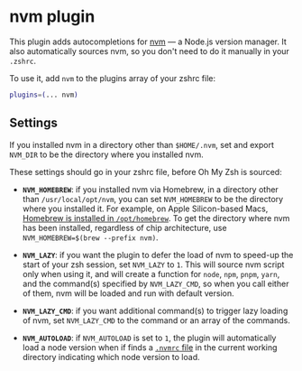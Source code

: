 # nvm plugin

This plugin adds autocompletions for [nvm](https://github.com/nvm-sh/nvm) — a Node.js version manager.
It also automatically sources nvm, so you don't need to do it manually in your `.zshrc`.

To use it, add `nvm` to the plugins array of your zshrc file:

```zsh
plugins=(... nvm)
```

## Settings

If you installed nvm in a directory other than `$HOME/.nvm`, set and export `NVM_DIR` to be the directory
where you installed nvm.

These settings should go in your zshrc file, before Oh My Zsh is sourced:

- **`NVM_HOMEBREW`**: if you installed nvm via Homebrew, in a directory other than `/usr/local/opt/nvm`, you
  can set `NVM_HOMEBREW` to be the directory where you installed it. For example, on Apple Silicon-based Macs,
  [Homebrew is installed in `/opt/homebrew`](https://docs.brew.sh/Installation). To get the directory where
  nvm has been installed, regardless of chip architecture, use `NVM_HOMEBREW=$(brew --prefix nvm)`.

- **`NVM_LAZY`**: if you want the plugin to defer the load of nvm to speed-up the start of your zsh session,
  set `NVM_LAZY` to `1`. This will source nvm script only when using it, and will create a function for `node`,
  `npm`, `pnpm`, `yarn`, and the command(s) specified by `NVM_LAZY_CMD`, so when you call either of them,
  nvm will be loaded and run with default version.

- **`NVM_LAZY_CMD`**: if you want additional command(s) to trigger lazy loading of nvm, set `NVM_LAZY_CMD` to
  the command or an array of the commands.

- **`NVM_AUTOLOAD`**: if `NVM_AUTOLOAD` is set to `1`, the plugin will automatically load a node version when
  if finds a [`.nvmrc` file](https://github.com/nvm-sh/nvm#nvmrc) in the current working directory indicating
  which node version to load.

